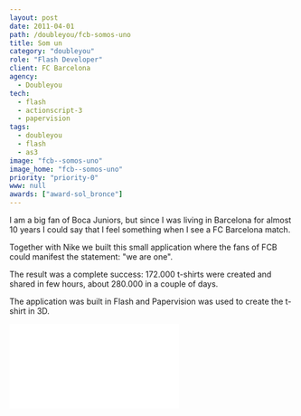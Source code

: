 ```yaml
---
layout: post
date: 2011-04-01
path: /doubleyou/fcb-somos-uno
title: Som un
category: "doubleyou"
role: "Flash Developer"
client: FC Barcelona
agency:
  - Doubleyou
tech:
  - flash
  - actionscript-3
  - papervision
tags:
  - doubleyou
  - flash
  - as3
image: "fcb--somos-uno"
image_home: "fcb--somos-uno"
priority: "priority-0"
www: null
awards: ["award-sol_bronce"]
---
```


I am a big fan of Boca Juniors, but since I was living in Barcelona for almost 10 years I could say that I feel something when I see a FC Barcelona match.

Together with Nike we built this small application where the fans of FCB could manifest the statement: "we are one".

The result was a complete success: 172.000 t-shirts were created and shared in few hours, about 280.000 in a couple of days.

The application was built in Flash and Papervision was used to create the t-shirt in 3D.

<div class="video-wrapper">
<iframe src="//www.youtube.com/embed/nKFNOtTUxUk?rel=0&amp;showinfo=0&amp;vq=hd1080" frameborder="0" allowfullscreen></iframe>
</div>
